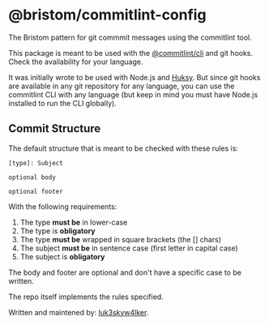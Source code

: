 # @bristom/commitlint-config

The Bristom pattern for git commmit messages using the commitlint tool.

This package is meant to be used with the [@commitlint/cli](https://www.npmjs.com/package/@commitlint/cli) and git hooks. Check the availability for your language.

It was initially wrote to be used with Node.js and [Huksy](https://www.npmjs.com/package/husky). But since git hooks are available in any git repository for any language, you can use the commitlint CLI with any language (but keep in mind you must have Node.js installed to run the CLI globally).

## Commit Structure

The default structure that is meant to be checked with these rules is:

```
[type]: Subject

optional body

optional footer
```

With the following requirements:

1. The type **must be** in lower-case
2. The type is **obligatory**
3. The type **must be** wrapped in square brackets (the [] chars)
4. The subject **must be** in sentence case (first letter in capital case)
5. The subject is **obligatory**

The body and footer are optional and don't have a specific case to be written.

The repo itself implements the rules specified.

Written and maintened by: [luk3skyw4lker](https://github.com/luk3skyw4lker).
